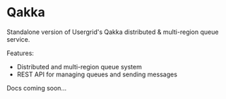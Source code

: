 # Qakka

Standalone version of Usergrid's Qakka distributed &amp; multi-region queue service.

Features:

* Distributed and multi-region queue system
* REST API for managing queues and sending messages

Docs coming soon...
